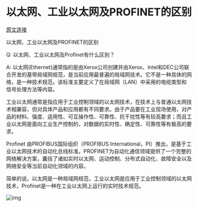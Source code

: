 # 以太网、工业以太网及PROFINET的区别

[原文连接](https://support.industry.siemens.com/cs/document/109742935/-%E4%BB%A5%E5%A4%AA%E7%BD%91%E3%80%81%E5%B7%A5%E4%B8%9A%E4%BB%A5%E5%A4%AA%E7%BD%91%E5%8F%8Aprofinet%E7%9A%84%E5%8C%BA%E5%88%AB?dti=0&lc=zh-CN)

以太网、工业以太网及PROFINET的区别

Q: 以太网、工业以太网及Profinet有什么区别？

A: 以太网(Ethernet)通常指的是由Xerox公司创建并由Xerox、Intel和DEC公司联合开发的基带局域网规范，是当前应用最普遍的局域网技术。它不是一种具体的网络，是一种技术规范。该标准主要定义了在局域网（LAN）中采用的电缆类型和信号处理方法等内容。

工业以太网通常是指应用于工业控制领域的以太网技术，在技术上与普通以太网技术相兼容，但对具体产品和应用都有不同要求。由于产品要在工业现场使用，对产品的材料、强度、适用性、可互操作性、可靠性、抗干扰性等有较高要求；而且工业以太网是面向工业生产控制的，对数据的实时性、确定性、可靠性等有极高的要求。

Profinet 由PROFIBUS国际组织（PROFIBUS International，PI）推出，是基于工业以太网技术的自动化总线标准。PROFINET为自动化通信领域提供了一个完整的网络解决方案，囊括了诸如实时以太网、运动控制、分布式自动化、故障安全以及网络安全等当前自动化领域的内容。

简单的说，以太网是一种局域网规范，工业以太网是应用于工业控制领域的以太网技术，Profinet是一种在工业以太网上运行的实时技术规范。

![img](E:\codes\Industry\Siemens\通讯\Imag\image001.jpg)